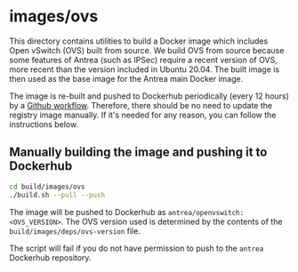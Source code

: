 # images/ovs

This directory contains utilities to build a Docker image which includes Open
vSwitch (OVS) built from source. We build OVS from source because some features
of Antrea (such as IPSec) require a recent version of OVS, more recent than the
version included in Ubuntu 20.04. The built image is then used as the base image
for the Antrea main Docker image.

The image is re-built and pushed to Dockerhub periodically (every 12 hours) by a
[Github workflow](/.github/workflows/update_ovs_image.yml). Therefore, there
should be no need to update the registry image manually. If it's needed for any
reason, you can follow the instructions below.

## Manually building the image and pushing it to Dockerhub

```bash
cd build/images/ovs
./build.sh --pull --push
```

The image will be pushed to Dockerhub as `antrea/openvswitch:<OVS_VERSION>`. The
OVS version used is determined by the contents of the
`build/images/deps/ovs-version` file.

The script will fail if you do not have permission to push to the `antrea`
Dockerhub repository.
